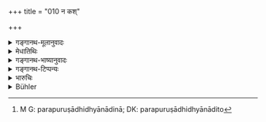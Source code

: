 +++
title = "010 न कश्"

+++

<details><summary>गङ्गानथ-मूलानुवादः</summary>

No man can guard women forcibly; they can however be guarded by the employment of these expedients.—(10)
</details>

<details><summary>मेधातिथिः</summary>

वक्ष्यमाणोपायप्रशंसार्थः श्लोकः । **प्रसह्य** बलेनावष्टभ्य शुद्धान्तावरोधादिना परपुरुषादिनिष्कासनादिना[^३३] **न** **शक्या रक्षितुम्** । किं त्व् **एतैर् उपाययोगैः शक्याः** । योगाः प्रयोगाः । उपायैः प्रयुज्यमानैर् इत्य् अर्थः ॥ ९.१० ॥


[^३३]:
     M G: parapuruṣādhidhyānādinā; DK: parapuruṣādhidhyānādito
</details>

<details><summary>गङ्गानथ-भाष्यानुवादः</summary>

This verse serves to eulogise the expedients going to be described.

‘*Forcibly*’—by shutting them up by force in a harem or by banishing other men, and so forth—they cannot be guarded.

But they can be guarded by the employment of expedients;—*i.e*., by employing, making use of, these ‘*expedients*’, means.—(10)
</details>

<details><summary>गङ्गानथ-टिप्पन्यः</summary>

This verse is quoted in *Vivādaratnākara* (p. 416);—in *Parāśaramādhava*
(Vyavahāra, p. 323), which adds the explanation;—‘Inasmuch as it is not
possible to guard them

by force, they should be employed in such work as will not leave them
time for thinking of other men;—thus would they be guarded against
evil;—in *Madanapārijāta* (p. 192);—in *Nṛsiṃhaprasāda* (Vyavahāra,
32a);—and in *Vīramitrodaya* (Vyavahāra, 158b), which explains
‘*prasahya*’ as ‘by force, by keeping cooped up’; it adds that what is
meant is that even though by forcible detention you can guard her body
from misbehaviour, yet that cannot guard against the uṅcleanliness of
her mind.
</details>

<details><summary>भारुचिः</summary>

पूर्वापरविरोधः शास्त्रे न न्याय्यो भिन्नप्रकरणे ऽपि, किं पुनर् एकप्रकरणे । यत एव[ं न कश्चिद्] योषितः शक्तः प्रसह्य परिरक्षितुम् इतीदं वक्ष्यमाणोपय(?)स्तुत्यर्थम् । एवं च पूर्वं स्त्रीसंरक्षणोपदेशो न विरुध्यते ॥ ९.१० ॥

_के पुनस् तद्रक्षणोपायाः । यतस् तान् दर्शयति ।_
</details>

<details><summary>Bühler</summary>

010	No man can completely guard women by force; but they can be guarded by the employment of the (following) expedients:
</details>
